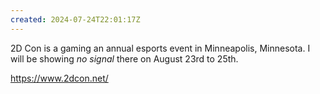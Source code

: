 ```yaml
---
created: 2024-07-24T22:01:17Z
---
```


2D Con is a gaming an annual esports event in Minneapolis, Minnesota. I will be showing _no signal_ there on August 23rd to 25th.

https://www.2dcon.net/

